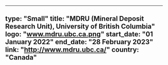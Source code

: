 
---
type: "Small"
title: "MDRU (Mineral Deposit Research Unit), University of British Columbia"
logo: "www.mdru.ubc.ca.png"
start_date: "01 January 2022"
end_date: "28 February 2023"
link: "http://www.mdru.ubc.ca/"
country: "Canada"
---
